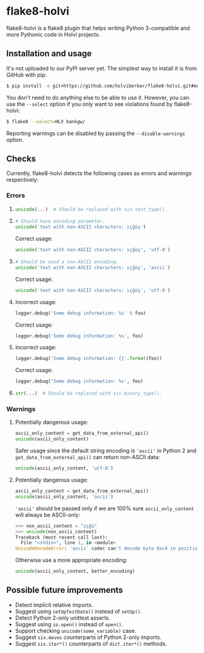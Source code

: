 # flake8-holvi

flake8-holvi is a flake8 plugin that helps writing Python 3-compatible and more
Pythonic code in Holvi projects.

## Installation and usage

It's not uploaded to our PyPI server yet. The simplest way to install it is from
GitHub with pip:

```bash
$ pip install -e git+https://github.com/holviberker/flake8-holvi.git#egg=flake8-holvi
```

You don't need to do anything else to be able to use it. However, you can use the
`--select` option if you only want to see violations found by flake8-holvi:

```bash
$ flake8 --select=HLV bankgw/
```

Reporting warnings can be disabled by passing the `--disable-warnings` option.

## Checks

Currently, flake8-holvi detects the following cases as errors and warnings
respectively:

### Errors

1. ```py
   unicode(...)  # Should be replaced with six.text_type().
   ```

2. ```py
   # Should have encoding parameter.
   unicode('text with non-ASCII characters: ıçğüş')
   ```

   Correct usage:

   ```py
   unicode('text with non-ASCII characters: ıçğüş', 'utf-8')
   ```

3. ```py
   # Should be used a non-ASCII encoding.
   unicode('text with non-ASCII characters: ıçğüş', 'ascii')
   ```

   Correct usage:

   ```py
   unicode('text with non-ASCII characters: ıçğüş', 'utf-8')
   ```

4. Incorrect usage:

   ```py
   logger.debug('Some debug information: %s' % foo)
   ```

   Correct usage:

   ```py
   logger.debug('Some debug information: %s', foo)
   ```

5. Incorrect usage:

   ```py
   logger.debug('Some debug information: {}'.format(foo))
   ```

   Correct usage:

   ```py
   logger.debug('Some debug information: %s', foo)
   ```

6. ```py
   str(...)  # Should be replaced with six.binary_type().
   ```

### Warnings

1. Potentially dangerous usage:

   ```py
   ascii_only_content = get_data_from_external_api()
   unicode(ascii_only_content)
   ```

   Safer usage since the default string encoding is `'ascii'` in
   Python 2 and `get_data_from_external_api()` can return non-ASCII
   data:

   ```py
   unicode(ascii_only_content, 'utf-8')
   ```

2. Potentially dangerous usage:

   ```py
   ascii_only_content = get_data_from_external_api()
   unicode(ascii_only_content, 'ascii')
   ```

   `'ascii'` should be passed only if we are 100% sure `ascii_only_content`
   will always be ASCII-only:

   ```py
   >>> non_ascii_content = "ıçğü"
   >>> unicode(non_ascii_content)
   Traceback (most recent call last):
     File "<stdin>", line 1, in <module>
   UnicodeDecodeError: 'ascii' codec can't decode byte 0xc4 in position 0: ordinal not in range(128)
   ```

   Otherwise use a more appropriate encoding:

   ```py
   unicode(ascii_only_content, better_encoding)
   ```

## Possible future improvements

* Detect implicit relative imports.
* Suggest using `setUpTestData()` instead of `setUp()`.
* Detect Python 2-only unittest asserts.
* Suggest using `io.open()` instead of `open()`.
* Support checking `unicode(some_variable)` case.
* Suggest `six.moves` counterparts of Python 2-only imports.
* Suggest `six.iter*()` counterparts of `dict.iter*()` methods.
